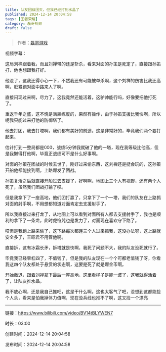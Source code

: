 ```yaml
---
title: 队友团战团灭，但我已经打到水晶了
published: 2024-12-14 20:04:58
tags: [王者荣耀]
category: 磊哥视频
draft: false
---
```



> 作者：[磊哥游戏](https://space.bilibili.com/268941858?spm_id_from=333.788.upinfo.head.click)

视频字幕：

这局刘禅跟着我，而且刘禅带的还是斩杀，看来对面的孙策是死定了，直接跟孙策打，他也想跟我打好。

他没了，这我还得小心一下，不然我还有可能被单杀啊，这个刘禅的伤害比我还高啊，赶紧跑对面中路来人了啊。

直接闪现过来啊，尽力了，这我竟然还能活着，这驴帅能行吗，好像要把他打死了。

重返千年之盛，这不愧是满熟练度的，果然有操作，由于孙策支援比我快啊，所以呢我只能过来打他的防御塔了。

他去打团，我去打塔啊，我们都有美好的前途，这是非常好的，毕竟我们两个要打起来。

估计打到一整局都是000，战绩5分钟我就破了他的一塔，现在我等级比他高，但是我懒得打他啊，毕竟正战绩可不是什么好事啊。

对面的孙策在团战的时候去世了，刚好过来偷东西，这刘禅还是挺会玩的，这孙策开船他都能接到啊，上路爆发了团战。

孙策复活之后就直接开船过去支援了，好啊啊，地图上三个人有视野，还有两个人死了，虽然我们团战打输了哎。

但是我拿下了一座高地，他们团打赢了，只拿下了一个一塔，我们的队友在上路抓对面的射手啊，不用想都知道对面肯定去支援射手了。

所以我直接过来打龙了，从地图上可以看到对面所有人都去支援射手了，我也是顺利的拿下了一条龙，此时虎符咒也是发力了，对面现在喜欢守下路了。

哎但是我跑上路来偷了，这下路每次都连三个人过来抓我，这没办法呀，这上路就安全多了，王昭君不用管他啊。

直接拆，这有冰霜长矛，拆塔就是快啊，我死了问题不大，我的队友没死就行了。

毕竟我已经零杠四了，不值钱了，但是我的队友现在一个个可都老值钱了呀，你看我这四个队友都处于悬赏的状态啊，这要是死了就是爆金币啊。

开始撤退，跟着刘禅拿下最后一座高地，这里看样子是能一波了，这我就得活着了，让队友推水晶。

我不放心啊，还是我自己推吧，这是干什么啊，这也太客气了吧，没想到这都能捡个人头，看来是怕我掉体力值啊，现在没兵线也推不了啊，这又捡一个漂亮

---


链接：https://www.bilibili.com/video/BV14tBLYWEN7



时长：03:00

创建时间：2024-12-14 20:04:58

发布时间：2024-12-14 20:04:58
